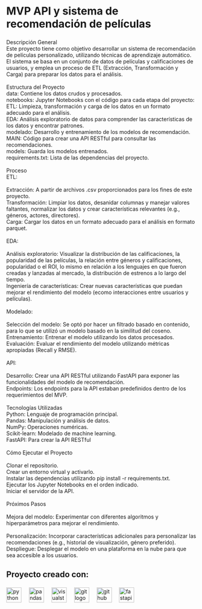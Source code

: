 <h1 align="left">MVP API y sistema de recomendación de películas</h1>

###

<p align="left">Descripción General<br>Este proyecto tiene como objetivo desarrollar un sistema de recomendación de películas personalizado, utilizando técnicas de aprendizaje automático. El sistema se basa en un conjunto de datos de películas y calificaciones de usuarios, y emplea un proceso de ETL (Extracción, Transformación y Carga) para preparar los datos para el análisis.<br><br>Estructura del Proyecto<br>data: Contiene los datos crudos y procesados.<br>notebooks: Jupyter Notebooks con el código para cada etapa del proyecto:<br>ETL: Limpieza, transformación y carga de los datos en un formato adecuado para el análisis.<br>EDA: Análisis exploratorio de datos para comprender las características de los datos y encontrar patrones.<br>modelado: Desarrollo y entrenamiento de los modelos de recomendación.<br>MAIN: Código para crear una API RESTful para consultar las recomendaciones.<br>models: Guarda los modelos entrenados.<br>requirements.txt: Lista de las dependencias del proyecto.<br><br>Proceso<br>ETL:<br><br>Extracción: A partir de archivos .csv proporcionados para los fines de este proyecto.<br>Transformación: Limpiar los datos, desanidar columnas y manejar valores faltantes, normalizar los datos y crear características relevantes (e.g., géneros, actores, directores).<br>Carga: Cargar los datos en un formato adecuado para el análisis en formato parquet.<br><br>EDA:<br><br>Análisis exploratorio: Visualizar la distribución de las calificaciones, la popularidad de las películas, la relación entre géneros y calificaciones, popularidad o el ROI, lo mismo en relación a los lenguajes en que fueron creadas y lanzadas al mercado, la distribución de estrenos a lo largo del tiempo.<br>Ingeniería de características: Crear nuevas características que puedan mejorar el rendimiento del modelo (ecomo interacciones entre usuarios y películas).<br><br>Modelado:<br><br>Selección del modelo: Se optó por hacer un filtrado basado en contenido, para lo que se utilizó un modelo basado en la similitud del coseno.<br>Entrenamiento: Entrenar el modelo utilizando los datos procesados.<br>Evaluación: Evaluar el rendimiento del modelo utilizando métricas apropiadas (Recall y RMSE).<br><br>API:<br><br>Desarrollo: Crear una API RESTful utilizando FastAPI para exponer las funcionalidades del modelo de recomendación.<br>Endpoints: Los endpoints para la API estaban predefinidos dentro de los requerimientos del MVP.<br><br>Tecnologías Utilizadas<br>Python: Lenguaje de programación principal.<br>Pandas: Manipulación y análisis de datos.<br>NumPy: Operaciones numéricas.<br>Scikit-learn: Modelado de machine learning.<br>FastAPI: Para crear la API RESTful<br><br>Cómo Ejecutar el Proyecto<br><br>Clonar el repositorio.<br>Crear un entorno virtual y activarlo.<br>Instalar las dependencias utilizando pip install -r requirements.txt.<br>Ejecutar los Jupyter Notebooks en el orden indicado.<br>Iniciar el servidor de la API.<br><br>Próximos Pasos<br><br>Mejora del modelo: Experimentar con diferentes algoritmos y hiperparámetros para mejorar el rendimiento.<br><br>Personalización: Incorporar características adicionales para personalizar las recomendaciones (e.g., historial de visualización, género preferido).<br>Despliegue: Desplegar el modelo en una plataforma en la nube para que sea accesible a los usuarios.</p>

###

<h2 align="left"></h2>

###

<p align="left"></p>

###

<h2 align="left">Proyecto creado con:</h2>

###

<div align="left">
  <img src="https://cdn.jsdelivr.net/gh/devicons/devicon/icons/python/python-original.svg" height="40" alt="python logo"  />
  <img width="12" />
  <img src="https://cdn.jsdelivr.net/gh/devicons/devicon/icons/pandas/pandas-original.svg" height="40" alt="pandas logo"  />
  <img width="12" />
  <img src="https://cdn.jsdelivr.net/gh/devicons/devicon/icons/visualstudio/visualstudio-plain.svg" height="40" alt="visualstudio logo"  />
  <img width="12" />
  <img src="https://cdn.jsdelivr.net/gh/devicons/devicon/icons/git/git-original.svg" height="40" alt="git logo"  />
  <img width="12" />
  <img src="https://cdn.jsdelivr.net/gh/devicons/devicon/icons/github/github-original.svg" height="40" alt="github logo"  />
  <img width="12" />
  <img src="https://cdn.jsdelivr.net/gh/devicons/devicon/icons/fastapi/fastapi-original.svg" height="40" alt="fastapi logo"  />
</div>

###

<br clear="both">

<div align="center">
  <img height="" src=""  />
</div>

###
